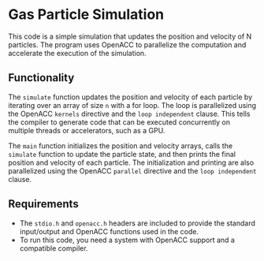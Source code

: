 # Gas Particle Simulation

This code is a simple simulation that updates the position and velocity of N particles. The program uses OpenACC to parallelize the computation and accelerate the execution of the simulation.

## Functionality

The `simulate` function updates the position and velocity of each particle by iterating over an array of size `n` with a for loop. The loop is parallelized using the OpenACC `kernels` directive and the `loop independent` clause. This tells the compiler to generate code that can be executed concurrently on multiple threads or accelerators, such as a GPU.

The `main` function initializes the position and velocity arrays, calls the `simulate` function to update the particle state, and then prints the final position and velocity of each particle. The initialization and printing are also parallelized using the OpenACC `parallel` directive and the `loop independent` clause.

## Requirements

- The `stdio.h` and `openacc.h` headers are included to provide the standard input/output and OpenACC functions used in the code.
- To run this code, you need a system with OpenACC support and a compatible compiler.